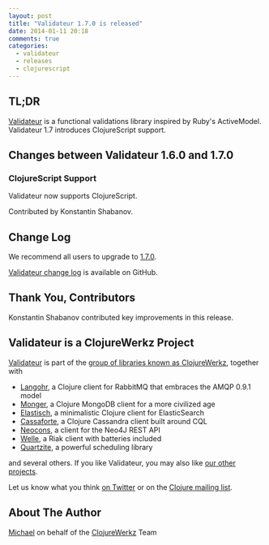 ```yaml
---
layout: post
title: "Validateur 1.7.0 is released"
date: 2014-01-11 20:18
comments: true
categories:
  - validateur
  - releases
  - clojurescript
---
```


## TL;DR

[Validateur](http://clojurevalidations.info) is a functional validations library inspired by Ruby's ActiveModel.
Validateur 1.7 introduces ClojureScript support.


## Changes between Validateur 1.6.0 and 1.7.0

### ClojureScript Support

Validateur now supports ClojureScript.

Contributed by Konstantin Shabanov.



## Change Log

We recommend all users to upgrade to [1.7.0](https://clojars.org/com.novemberain/validateur/versions/1.7.0).

[Validateur change log](https://github.com/michaelklishin/validateur/blob/master/ChangeLog.md) is available on GitHub.


## Thank You, Contributors

Konstantin Shabanov contributed key improvements in this release.



## Validateur is a ClojureWerkz Project

[Validateur](http://github.com/michaelklishin/validateur) is part of the [group of libraries known as ClojureWerkz](http://clojurewerkz.org), together with

 * [Langohr](http://clojurerabbitmq.info), a Clojure client for RabbitMQ that embraces the AMQP 0.9.1 model
 * [Monger](http://clojuremongodb.info), a Clojure MongoDB client for a more civilized age
 * [Elastisch](http://clojureelasticsearch.info), a minimalistic Clojure client for ElasticSearch
 * [Cassaforte](http://clojurecassandra.info), a Clojure Cassandra client built around CQL
 * [Neocons](http://clojureneo4j.info), a client for the Neo4J REST API
 * [Welle](http://clojureriak.info), a Riak client with batteries included
 * [Quartzite](http://clojurequartz.info), a powerful scheduling library

and several others. If you like Validateur, you may also like [our other projects](http://clojurewerkz.org).

Let us know what you think [on Twitter](http://twitter.com/clojurewerkz) or on the [Clojure mailing list](https://groups.google.com/group/clojure).

## About The Author

[Michael](http://twitter.com/michaelklishin) on behalf of the [ClojureWerkz](http://clojurewerkz.org) Team
